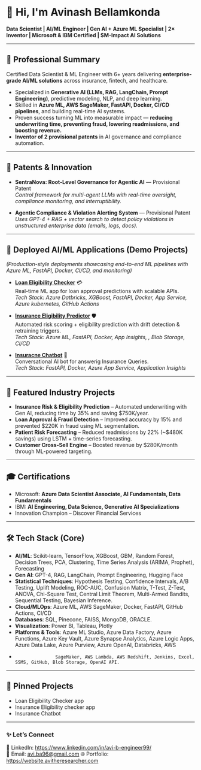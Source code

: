 # 👋 Hi, I'm Avinash Bellamkonda

**Data Scientist | AI/ML Engineer | Gen AI + Azure ML Specialist | 2× Inventor | Microsoft & IBM Certified | $M-Impact AI Solutions**

---

## 🔹 Professional Summary  
Certified Data Scientist & ML Engineer with 6+ years delivering **enterprise-grade AI/ML solutions** across insurance, fintech, and healthcare.  
- Specialized in **Generative AI (LLMs, RAG, LangChain, Prompt Engineering)**, predictive modeling, NLP, and deep learning.  
- Skilled in **Azure ML, AWS SageMaker, FastAPI, Docker, CI/CD pipelines**, and building real-time AI systems.  
- Proven success turning ML into measurable impact — **reducing underwriting time, preventing fraud, lowering readmissions, and boosting revenue.**  
- **Inventor of 2 provisional patents** in AI governance and compliance automation.  

---

## 🧠 Patents & Innovation  
- **SentraNova: Root-Level Governance for Agentic AI** — Provisional Patent  
   *Control framework for multi-agent LLMs with real-time oversight, compliance monitoring, and interruptibility.*  

- **Agentic Compliance & Violation Alerting System** — Provisional Patent  
   *Uses GPT-4 + RAG + vector search to detect policy violations in unstructured enterprise data (emails, logs, docs).*  

---

## 🚀 Deployed AI/ML Applications (Demo Projects)  
*(Production-style deployments showcasing end-to-end ML pipelines with Azure ML, FastAPI, Docker, CI/CD, and monitoring)*  

- **[Loan Eligibility Checker](https://loan-eligibility.avitheresearcher.com/)** 💳   
   Real-time ML app for loan approval predictions with scalable APIs.  
   *Tech Stack: Azure Datbricks, XGBoost, FastAPI, Docker, App Service, Azure kubernetes, GitHub Actions*

- **[Insurance Eligibility Predictor](https://insurance-eligibility.avitheresearcher.com/)** 🛡️  
   Automated risk scoring + eligibility prediction with drift detection & retraining triggers.  
   *Tech Stack: Azure ML, FastAPI, Docker, App Insights, , Blob Storage, CI/CD*  

- **[Insuracne Chatbot](https://insurance-chatbot.avitheresearcher.com)** 🤖  
   Conversational AI bot for answerig Insurance Queries.  
   *Tech Stack: FastAPI, Docker, Azure App Service, Application Insights*  

---

## 💼 Featured Industry Projects  
- **Insurance Risk & Eligibility Prediction** – Automated underwriting with Gen AI, reducing time by 35% and saving $750K/year.  
- **Loan Approval & Fraud Detection** – Improved accuracy by 15% and prevented $220K in fraud using ML segmentation.  
- **Patient Risk Forecasting** – Reduced readmissions by 22% (~$480K savings) using LSTM + time-series forecasting.  
- **Customer Cross-Sell Engine** – Boosted revenue by $280K/month through ML-powered targeting.  

---

## 🎓 Certifications  
- Microsoft: **Azure Data Scientist Associate, AI Fundamentals, Data Fundamentals**  
- IBM: **AI Engineering, Data Science, Generative AI Specializations**  
- Innovation Champion – Discover Financial Services  

---

## 🛠️ Tech Stack (Core)  
- **AI/ML**: Scikit-learn, TensorFlow, XGBoost, GBM, Random Forest, Decision Trees, PCA, Clustering, Time Series Analysis (ARIMA, Prophet), Forecasting  
- **Gen AI**: GPT-4, RAG, LangChain, Prompt Engineering, Hugging Face
- **Statistical Techniques**: Hypothesis Testing, Confidence Intervals, A/B Testing, Uplift Modeling, ROC-AUC, Confusion Matrix, T-Test, Z-Test, ANOVA, Chi-Square Test, Central Limit Theorem, Multi-Armed Bandits,
                              Sequential Testing, Bayesian Inference.
- **Cloud/MLOps**: Azure ML, AWS SageMaker, Docker, FastAPI, GitHub Actions, CI/CD  
- **Databases**: SQL, Pinecone, FAISS, MongoDB, ORACLE. 
- **Visualization**: Power BI, Tableau, Plotly  
- **Platforms & Tools**: Azure ML Studio, Azure Data Factory, Azure Functions, Azure Key Vault, Azure Synapse Analytics, Azure Logic Apps, Azure Data Lake, Azure Purview, Azure OpenAI, Databricks, AWS
-                    SageMaker, AWS Lambda, AWS Redshift, Jenkins, Excel, SSMS, GitHub, Blob Storage, OpenAI API. 

---

## 📌 Pinned Projects  
- Loan Eligibility Checker app 
- Insurance Eligibility checker app
- Insurance Chatbot

---

### ✨ Let’s Connect  
💼 LinkedIn: https://www.linkedin.com/in/avi-b-engineer99/  
📧 Email: avi.ba96@gmail.com
🌐 Portfolio: https://website.avitheresearcher.com 
